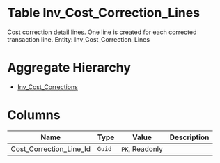 # Table Inv_Cost_Correction_Lines

Cost correction detail lines. One line is created for each corrected transaction line. Entity: Inv_Cost_Correction_Lines

# Aggregate Hierarchy

* [Inv_Cost_Corrections](Inv_Cost_Corrections.md)

# Columns

| Name | Type | Value | Description |
| - | - | - | --- |
|Cost_Correction_Line_Id|`Guid`|`PK`, Readonly||
